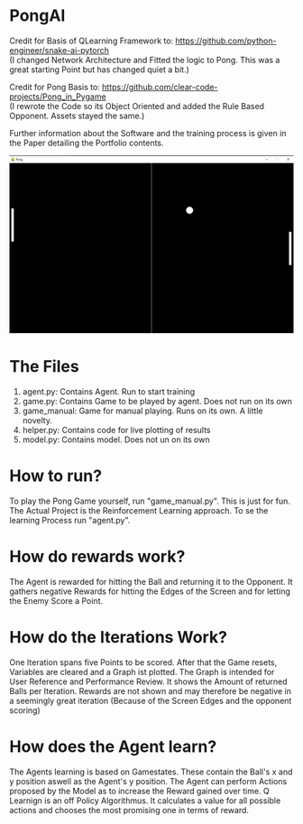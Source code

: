 # PongAI
Credit for Basis of QLearning Framework to: https://github.com/python-engineer/snake-ai-pytorch  
(I changed Network Architecture and Fitted the logic to Pong. This was a great starting Point but has changed quiet a bit.)

Credit for Pong Basis to: https://github.com/clear-code-projects/Pong_in_Pygame  
(I rewrote the Code so its Object Oriented and added the Rule Based Opponent. Assets stayed the same.) 

Further information about the Software and the training process is given in the Paper detailing the Portfolio contents.

![img](https://github.com/gerbklee/PongAI/blob/main/Screenshot%202021-07-30%20115311.png)

# The Files
1. agent.py: Contains Agent. Run to start training
2. game.py: Contains Game to be played by agent. Does not run on its own
3. game_manual: Game for manual playing. Runs on its own. A little novelty.
4. helper.py: Contains code for live plotting of results
5. model.py: Contains model. Does not un on its own

# How to run?
To play the Pong Game yourself, run "game_manual.py". This is just for fun. The Actual Project is the Reinforcement Learning approach.
To se the learning Process run "agent.py".

# How do rewards work?
The Agent is rewarded for hitting the Ball and returning it to the Opponent. It gathers negative Rewards for hitting the Edges of the Screen and for letting the Enemy Score a Point. 

# How do the Iterations Work?
One Iteration spans five Points to be scored. After that the Game resets, Variables are cleared and a Graph ist plotted. The Graph is intended for User Reference and Performance Review. It shows the Amount of returned Balls per Iteration. Rewards are not shown and may therefore be negative in a seemingly great iteration (Because of the Screen Edges and the opponent scoring)

# How does the Agent learn?
The Agents learning is based on Gamestates. These contain the Ball's x and y position aswell as the Agent's y position. The Agent can perform Actions proposed by the Model as to increase the Reward gained over time. Q Learnign is an off Policy Algorithmus. It calculates a value for all possible actions and chooses the most promising one in terms of reward. 

